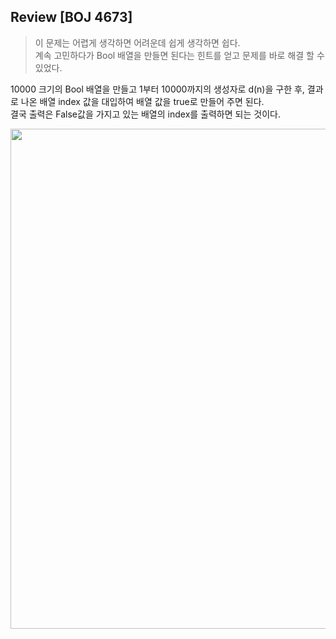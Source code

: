 ## Review [BOJ 4673] #
> 이 문제는 어렵게 생각하면 어려운데 쉽게 생각하면 쉽다.           
계속 고민하다가 Bool 배열을 만들면 된다는 힌트를 얻고 문제를 바로 해결 할 수 있었다.      




10000 크기의 Bool 배열을 만들고 1부터 10000까지의 생성자로 d(n)을 구한 후, 결과로 나온 배열 index 값을 대입하여 배열 값을 true로 만들어 주면 된다. <br>결국 출력은 False값을 가지고 있는 배열의 index를 출력하면 되는 것이다.


<img src="https://img1.daumcdn.net/thumb/R1280x0/?scode=mtistory2&fname=https%3A%2F%2Fblog.kakaocdn.net%2Fdn%2FAqiID%2FbtrcGpN0Vvp%2FjMso0K7eoJxf6OhyshO1H1%2Fimg.jpg" width="800">

